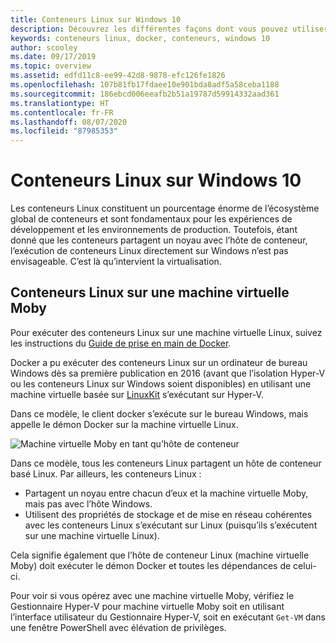 ```yaml
---
title: Conteneurs Linux sur Windows 10
description: Découvrez les différentes façons dont vous pouvez utiliser Hyper-V pour exécuter des conteneurs Linux sur Windows 10 comme s’ils étaient natifs.
keywords: conteneurs linux, docker, conteneurs, windows 10
author: scooley
ms.date: 09/17/2019
ms.topic: overview
ms.assetid: edfd11c8-ee99-42d8-9878-efc126fe1826
ms.openlocfilehash: 107b81fb17fdaee10e901bda8adf5a58ceba1188
ms.sourcegitcommit: 186ebcd006eeafb2b51a19787d59914332aad361
ms.translationtype: HT
ms.contentlocale: fr-FR
ms.lasthandoff: 08/07/2020
ms.locfileid: "87985353"
---
```

# <a name="linux-containers-on-windows-10"></a>Conteneurs Linux sur Windows 10

Les conteneurs Linux constituent un pourcentage énorme de l’écosystème global de conteneurs et sont fondamentaux pour les expériences de développement et les environnements de production.  Toutefois, étant donné que les conteneurs partagent un noyau avec l’hôte de conteneur, l’exécution de conteneurs Linux directement sur Windows n’est pas envisageable. C’est là qu’intervient la virtualisation.

## <a name="linux-containers-in-a-moby-vm"></a>Conteneurs Linux sur une machine virtuelle Moby

Pour exécuter des conteneurs Linux sur une machine virtuelle Linux, suivez les instructions du [Guide de prise en main de Docker](https://docs.docker.com/docker-for-windows/).

Docker a pu exécuter des conteneurs Linux sur un ordinateur de bureau Windows dès sa première publication en 2016 (avant que l’isolation Hyper-V ou les conteneurs Linux sur Windows soient disponibles) en utilisant une machine virtuelle basée sur [LinuxKit](https://github.com/linuxkit/linuxkit) s’exécutant sur Hyper-V.

Dans ce modèle, le client docker s’exécute sur le bureau Windows, mais appelle le démon Docker sur la machine virtuelle Linux.

![Machine virtuelle Moby en tant qu’hôte de conteneur](media/MobyVM.png)

Dans ce modèle, tous les conteneurs Linux partagent un hôte de conteneur basé Linux. Par ailleurs, les conteneurs Linux :

* Partagent un noyau entre chacun d’eux et la machine virtuelle Moby, mais pas avec l’hôte Windows.
* Utilisent des propriétés de stockage et de mise en réseau cohérentes avec les conteneurs Linux s’exécutant sur Linux (puisqu’ils s’exécutent sur une machine virtuelle Linux).

Cela signifie également que l’hôte de conteneur Linux (machine virtuelle Moby) doit exécuter le démon Docker et toutes les dépendances de celui-ci.

Pour voir si vous opérez avec une machine virtuelle Moby, vérifiez le Gestionnaire Hyper-V pour machine virtuelle Moby soit en utilisant l’interface utilisateur du Gestionnaire Hyper-V, soit en exécutant `Get-VM` dans une fenêtre PowerShell avec élévation de privilèges.
